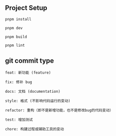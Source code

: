 
## Project Setup

```sh
pnpm install
```

```sh
pnpm dev
```

```sh
pnpm build
```

```sh
pnpm lint
```

## git commit type
```base
feat: 新功能 (feature)

fix: 修补 bug

docs: 文档 (documentation)

style: 格式 (不影响代码运行的变动)

refactor: 重构（即不是新增功能，也不是修改bug的代码变动）

test: 增加测试

chore: 构建过程或辅助工具的变动
```